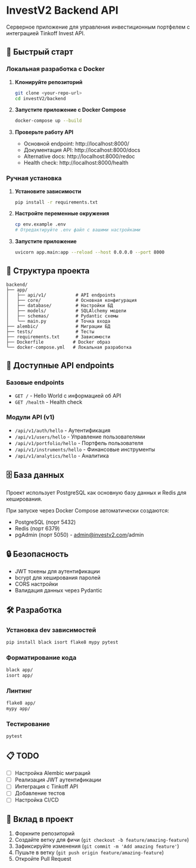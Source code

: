 # InvestV2 Backend API

Серверное приложение для управления инвестиционным портфелем с интеграцией Tinkoff Invest API.

## 🚀 Быстрый старт

### Локальная разработка с Docker

1. **Клонируйте репозиторий**
   ```bash
   git clone <your-repo-url>
   cd investV2/backend
   ```

2. **Запустите приложение с Docker Compose**
   ```bash
   docker-compose up --build
   ```

3. **Проверьте работу API**
   - Основной endpoint: http://localhost:8000/
   - Документация API: http://localhost:8000/docs
   - Alternative docs: http://localhost:8000/redoc
   - Health check: http://localhost:8000/health

### Ручная установка

1. **Установите зависимости**
   ```bash
   pip install -r requirements.txt
   ```

2. **Настройте переменные окружения**
   ```bash
   cp env.example .env
   # Отредактируйте .env файл с вашими настройками
   ```

3. **Запустите приложение**
   ```bash
   uvicorn app.main:app --reload --host 0.0.0.0 --port 8000
   ```

## 📁 Структура проекта

```
backend/
├── app/
│   ├── api/v1/           # API endpoints
│   ├── core/             # Основная конфигурация
│   ├── database/         # Настройки БД
│   ├── models/           # SQLAlchemy модели
│   ├── schemas/          # Pydantic схемы
│   └── main.py           # Точка входа
├── alembic/              # Миграции БД
├── tests/                # Тесты
├── requirements.txt      # Зависимости
├── Dockerfile           # Docker образ
└── docker-compose.yml   # Локальная разработка
```

## 🔧 Доступные API endpoints

### Базовые endpoints
- `GET /` - Hello World с информацией об API
- `GET /health` - Health check

### Модули API (v1)
- `/api/v1/auth/hello` - Аутентификация
- `/api/v1/users/hello` - Управление пользователями
- `/api/v1/portfolio/hello` - Портфель пользователя
- `/api/v1/instruments/hello` - Финансовые инструменты
- `/api/v1/analytics/hello` - Аналитика

## 🗄️ База данных

Проект использует PostgreSQL как основную базу данных и Redis для кеширования.

При запуске через Docker Compose автоматически создаются:
- PostgreSQL (порт 5432)
- Redis (порт 6379)
- pgAdmin (порт 5050) - admin@investv2.com/admin

## 🔒 Безопасность

- JWT токены для аутентификации
- bcrypt для хеширования паролей
- CORS настройки
- Валидация данных через Pydantic

## 🛠️ Разработка

### Установка dev зависимостей
```bash
pip install black isort flake8 mypy pytest
```

### Форматирование кода
```bash
black app/
isort app/
```

### Линтинг
```bash
flake8 app/
mypy app/
```

### Тестирование
```bash
pytest
```

## 📋 TODO

- [ ] Настройка Alembic миграций
- [ ] Реализация JWT аутентификации
- [ ] Интеграция с Tinkoff API
- [ ] Добавление тестов
- [ ] Настройка CI/CD

## 🤝 Вклад в проект

1. Форкните репозиторий
2. Создайте ветку для фичи (`git checkout -b feature/amazing-feature`)
3. Зафиксируйте изменения (`git commit -m 'Add amazing feature'`)
4. Пушьте в ветку (`git push origin feature/amazing-feature`)
5. Откройте Pull Request
